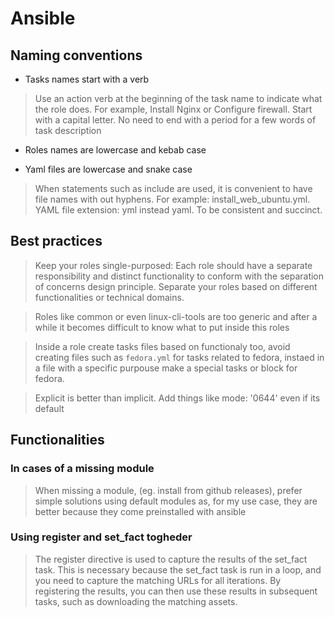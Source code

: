 # Ansible

## Naming conventions
- Tasks names start with a verb
>  Use an action verb at the beginning of the task name to indicate what the role does. For example, Install Nginx or Configure firewall. Start with a capital letter. No need to end with a period for a few words of task description

- Roles names are lowercase and kebab case

- Yaml files are lowercase and snake case 
> When statements such as include are used, it is convenient to have file names with out hyphens. For example: install_web_ubuntu.yml. YAML file extension: yml instead yaml. To be consistent and succinct.

## Best practices
> Keep your roles single-purposed: Each role should have a separate responsibility and distinct functionality to conform with the separation of concerns design principle. Separate your roles based on different functionalities or technical domains.

> Roles like common or even linux-cli-tools are too generic and after a while it becomes difficult to know what to put inside this roles

> Inside a role create tasks files based on functionaly too, avoid creating files such as `fedora.yml` for tasks related to fedora, instaed in a file with a specific purpouse make a special tasks or block for fedora.

> Explicit is better than implicit. Add things like mode: '0644' even if its default

## Functionalities

### In cases of a missing module
> When missing a module, (eg. install from github releases), prefer simple solutions using default modules as, for my use case, they are better because they come preinstalled with ansible

### Using register and set_fact togheder
> The register directive is used to capture the results of the set_fact task. This is necessary because the set_fact task is run in a loop, and you need to capture the matching URLs for all iterations. By registering the results, you can then use these results in subsequent tasks, such as downloading the matching assets.
